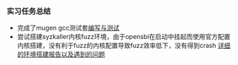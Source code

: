 ### 实习任务总结

* 完成了mugen gcc测试套[编写与测试](https://github.com/Golbeze/PLCT/tree/main/reports/weeklyreport/week0/mugen-gcc) 
* 尝试搭建syzkaller内核fuzz环境，由于opensbi在启动中挂起而使用官方配置内核搭建，没有利于fuzz的内核配置导致fuzz效率低下，没有得到crash [详细的环境搭建报告以及遇到的问题](https://github.com/Golbeze/PLCT/blob/main/reports/weeklyreport/week0/syzkaller/syzkaller.md)

